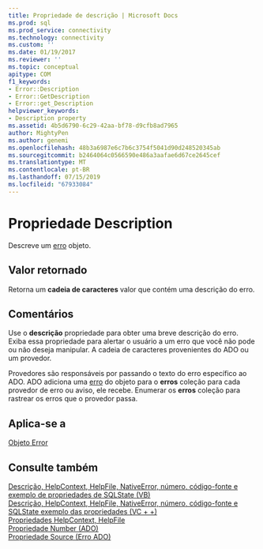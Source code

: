```yaml
---
title: Propriedade de descrição | Microsoft Docs
ms.prod: sql
ms.prod_service: connectivity
ms.technology: connectivity
ms.custom: ''
ms.date: 01/19/2017
ms.reviewer: ''
ms.topic: conceptual
apitype: COM
f1_keywords:
- Error::Description
- Error::GetDescription
- Error::get_Description
helpviewer_keywords:
- Description property
ms.assetid: 4b5d6790-6c29-42aa-bf78-d9cfb8ad7965
author: MightyPen
ms.author: genemi
ms.openlocfilehash: 48b3a6987e6c7b6c3754f5041d90d248520345ab
ms.sourcegitcommit: b2464064c0566590e486a3aafae6d67ce2645cef
ms.translationtype: MT
ms.contentlocale: pt-BR
ms.lasthandoff: 07/15/2019
ms.locfileid: "67933084"
---
```

# <a name="description-property"></a>Propriedade Description
Descreve um [erro](../../../ado/reference/ado-api/error-object.md) objeto.  
  
## <a name="return-value"></a>Valor retornado  
 Retorna um **cadeia de caracteres** valor que contém uma descrição do erro.  
  
## <a name="remarks"></a>Comentários  
 Use o **descrição** propriedade para obter uma breve descrição do erro. Exiba essa propriedade para alertar o usuário a um erro que você não pode ou não deseja manipular. A cadeia de caracteres provenientes do ADO ou um provedor.  
  
 Provedores são responsáveis por passando o texto do erro específico ao ADO. ADO adiciona uma [erro](../../../ado/reference/ado-api/error-object.md) do objeto para o **erros** coleção para cada provedor de erro ou aviso, ele recebe. Enumerar os **erros** coleção para rastrear os erros que o provedor passa.  
  
## <a name="applies-to"></a>Aplica-se a  
 [Objeto Error](../../../ado/reference/ado-api/error-object.md)  
  
## <a name="see-also"></a>Consulte também  
 [Descrição, HelpContext, HelpFile, NativeError, número, código-fonte e exemplo de propriedades de SQLState (VB)](../../../ado/reference/ado-api/description-helpcontext-helpfile-nativeerror-number-source-example-vb.md)   
 [Descrição, HelpContext, HelpFile, NativeError, número, código-fonte e SQLState exemplo das propriedades (VC + +)](../../../ado/reference/ado-api/description-helpcontext-helpfile-nativeerror-number-source-example-vc.md)   
 [Propriedades HelpContext, HelpFile](../../../ado/reference/ado-api/helpcontext-helpfile-properties.md)   
 [Propriedade Number (ADO)](../../../ado/reference/ado-api/number-property-ado.md)   
 [Propriedade Source (Erro ADO)](../../../ado/reference/ado-api/source-property-ado-error.md)
